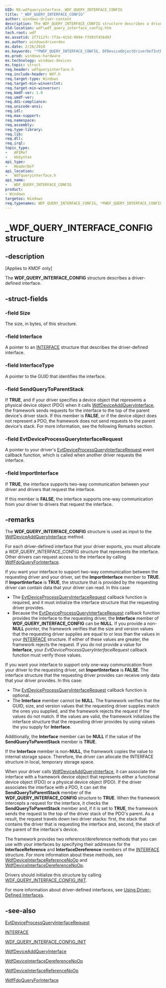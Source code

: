 ```yaml
---
UID: NS:wdfqueryinterface._WDF_QUERY_INTERFACE_CONFIG
title: "_WDF_QUERY_INTERFACE_CONFIG"
author: windows-driver-content
description: The WDF_QUERY_INTERFACE_CONFIG structure describes a driver-defined interface.
old-location: wdf\wdf_query_interface_config.htm
tech.root: wdf
ms.assetid: 2f7112fc-7f3e-415d-9994-ffd93f456d97
ms.author: windowsdriverdev
ms.date: 2/26/2018
ms.keywords: "*PWDF_QUERY_INTERFACE_CONFIG, DFDeviceObjectDriverDefIntRef_5b68f6e3-95f7-4339-91c2-2ea2d88d698b.xml, PWDF_QUERY_INTERFACE_CONFIG, PWDF_QUERY_INTERFACE_CONFIG structure pointer, WDF_QUERY_INTERFACE_CONFIG, WDF_QUERY_INTERFACE_CONFIG structure, _WDF_QUERY_INTERFACE_CONFIG, kmdf.wdf_query_interface_config, wdf.wdf_query_interface_config, wdfqueryinterface/PWDF_QUERY_INTERFACE_CONFIG, wdfqueryinterface/WDF_QUERY_INTERFACE_CONFIG"
ms.prod: windows-hardware
ms.technology: windows-devices
ms.topic: struct
req.header: wdfqueryinterface.h
req.include-header: Wdf.h
req.target-type: Windows
req.target-min-winverclnt: 
req.target-min-winversvr: 
req.kmdf-ver: 1.0
req.umdf-ver: 
req.ddi-compliance: 
req.unicode-ansi: 
req.idl: 
req.max-support: 
req.namespace: 
req.assembly: 
req.type-library: 
req.lib: 
req.dll: 
req.irql: 
topic_type:
-	APIRef
-	kbSyntax
api_type:
-	HeaderDef
api_location:
-	Wdfqueryinterface.h
api_name:
-	WDF_QUERY_INTERFACE_CONFIG
product:
- Windows
targetos: Windows
req.typenames: WDF_QUERY_INTERFACE_CONFIG, *PWDF_QUERY_INTERFACE_CONFIG
---
```


# _WDF_QUERY_INTERFACE_CONFIG structure


## -description


<p class="CCE_Message">[Applies to KMDF only]</p>

The <b>WDF_QUERY_INTERFACE_CONFIG</b> structure describes a driver-defined interface.


## -struct-fields




### -field Size

The size, in bytes, of this structure.


### -field Interface

A pointer to an <a href="https://msdn.microsoft.com/library/windows/hardware/dn895657">INTERFACE</a> structure that describes the driver-defined interface. 


### -field InterfaceType

A pointer to the GUID that identifies the interface.


### -field SendQueryToParentStack

If <b>TRUE</b>, and if your driver specifies a device object that represents a physical device object (PDO) when it calls <a href="https://msdn.microsoft.com/library/windows/hardware/ff545870">WdfDeviceAddQueryInterface</a>, the framework sends requests for the interface to the top of the parent device's driver stack. If this member is <b>FALSE</b>, or if the device object does not represent a PDO, the framework does not send requests to the parent device's stack. For more information, see the following Remarks section.


### -field EvtDeviceProcessQueryInterfaceRequest

A pointer to your driver's <a href="https://msdn.microsoft.com/b56fef85-4058-4942-90c0-36646164cd3e">EvtDeviceProcessQueryInterfaceRequest</a> event callback function, which is called when another driver requests the interface.


### -field ImportInterface

If <b>TRUE</b>, the interface supports two-way communication between your driver and drivers that request the interface. 

If this member is <b>FALSE</b>, the interface supports one-way communication from your driver to drivers that request the interface. 


## -remarks



The <b>WDF_QUERY_INTERFACE_CONFIG</b> structure is used as input to the <a href="https://msdn.microsoft.com/library/windows/hardware/ff545870">WdfDeviceAddQueryInterface</a> method. 

For each driver-defined interface that your driver exports, you must allocate a WDF_QUERY_INTERFACE_CONFIG structure that represents the interface. Other drivers can request access to the interface by calling <a href="https://msdn.microsoft.com/library/windows/hardware/ff547289">WdfFdoQueryForInterface</a>. 

If you want your interface to support two-way communication between the requesting driver and your driver, set the <b>ImportInterface</b> member to <b>TRUE</b>. If <b>ImportInterface</b> is <b>TRUE</b>, the structure that is provided by the requesting driver can contain data that your driver can read. In this case:

<ul>
<li>
The <a href="https://msdn.microsoft.com/b56fef85-4058-4942-90c0-36646164cd3e">EvtDeviceProcessQueryInterfaceRequest</a> callback function is required, and it must initialize the interface structure that the requesting driver provides. 

</li>
<li>
Because the <a href="https://msdn.microsoft.com/b56fef85-4058-4942-90c0-36646164cd3e">EvtDeviceProcessQueryInterfaceRequest</a> callback function provides the interface to the requesting driver, the <b>Interface</b> member of <b>WDF_QUERY_INTERFACE_CONFIG</b> can be <b>NULL</b>. If you provide a non-<b>NULL</b> pointer, the framework verifies that the size and version values that the requesting driver supplies are equal to or less than the values in your <a href="https://msdn.microsoft.com/library/windows/hardware/dn895657">INTERFACE</a> structure. If either of these values are greater, the framework rejects the request. If you do not provide a value for <b>Interface</b>, your <i>EvtDeviceProcessQueryInterfaceRequest</i> callback function must verify those values.

</li>
</ul>
If you want your interface to support only one-way communication from your driver to the requesting driver, set <b>ImportInterface</b> is <b>FALSE</b>. The interface structure that the requesting driver provides can receive only data that your driver provides. In this case:

<ul>
<li>
The <a href="https://msdn.microsoft.com/b56fef85-4058-4942-90c0-36646164cd3e">EvtDeviceProcessQueryInterfaceRequest</a> callback function is optional.

</li>
<li>
The <b>Interface</b> member cannot be <b>NULL</b>. The framework verifies that the GUID, size, and version values that the requesting driver supplies match the ones you supplied, and the framework rejects the request if the values do not match. If the values are valid, the framework initializes the interface structure that the requesting driver provides by using values the you supply for <b>Interface</b>.

</li>
</ul>
Additionally, the <b>Interface</b> member can be <b>NULL</b> if the value of the <b>SendQueryToParentStack</b> member is <b>TRUE</b>. 

If the <b>Interface</b> member is non-<b>NULL</b>, the framework copies the value to internal storage space. Therefore, the driver can allocate the INTERFACE structure in local, temporary storage space.

When your driver calls <a href="https://msdn.microsoft.com/library/windows/hardware/ff545870">WdfDeviceAddQueryInterface</a>, it can associate the interface with a framework device object that represents either a functional device object (FDO) or a physical device object (PDO). If the driver associates the interface with a PDO, it can set the <b>SendQueryToParentStack</b> member of the <b>WDF_QUERY_INTERFACE_CONFIG</b> structure to <b>TRUE</b>. When the framework intercepts a request for the interface, it checks the <b>SendQueryToParentStack</b> member and, if it is set to <b>TRUE</b>, the framework sends the request to the top of the driver stack of the PDO's parent. As a result, the request travels down two driver stacks: first, the stack that contains the driver that is requesting the interface and, second, the stack of the parent of the interface's device.

The framework provides two reference/dereference methods that you can use with your interfaces by specifying their addresses for the <b>InterfaceReference</b> and <b>InterfaceDereference</b> members of the <a href="https://msdn.microsoft.com/library/windows/hardware/dn895657">INTERFACE</a> structure. For more information about these methods, see <a href="https://msdn.microsoft.com/library/windows/hardware/ff546796">WdfDeviceInterfaceReferenceNoOp</a> and <a href="https://msdn.microsoft.com/library/windows/hardware/ff546790">WdfDeviceInterfaceDereferenceNoOp</a>.

Drivers should initialize this structure by calling <a href="https://msdn.microsoft.com/library/windows/hardware/ff552443">WDF_QUERY_INTERFACE_CONFIG_INIT</a>.

For more information about driver-defined interfaces, see <a href="https://docs.microsoft.com/en-us/windows-hardware/drivers/wdf/using-driver-defined-interfaces">Using Driver-Defined Interfaces</a>.




## -see-also




<a href="https://msdn.microsoft.com/b56fef85-4058-4942-90c0-36646164cd3e">EvtDeviceProcessQueryInterfaceRequest</a>



<a href="https://msdn.microsoft.com/library/windows/hardware/dn895657">INTERFACE</a>



<a href="https://msdn.microsoft.com/library/windows/hardware/ff552443">WDF_QUERY_INTERFACE_CONFIG_INIT</a>



<a href="https://msdn.microsoft.com/library/windows/hardware/ff545870">WdfDeviceAddQueryInterface</a>



<a href="https://msdn.microsoft.com/library/windows/hardware/ff546790">WdfDeviceInterfaceDereferenceNoOp</a>



<a href="https://msdn.microsoft.com/library/windows/hardware/ff546796">WdfDeviceInterfaceReferenceNoOp</a>



<a href="https://msdn.microsoft.com/library/windows/hardware/ff547289">WdfFdoQueryForInterface</a>
 

 

